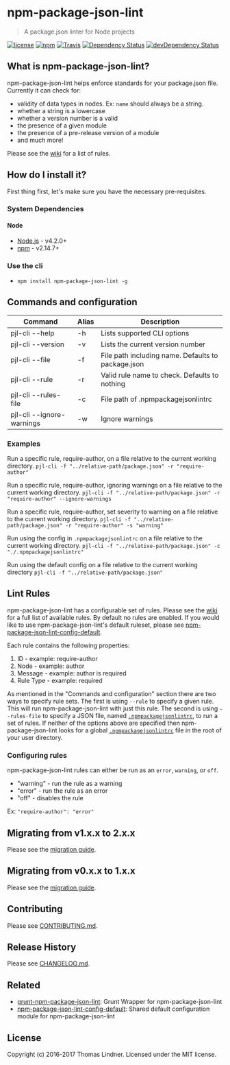 # npm-package-json-lint

> A package.json linter for Node projects


[![license](https://img.shields.io/github/license/tclindner/npm-package-json-lint.svg?maxAge=2592000&style=flat-square)](https://github.com/tclindner/npm-package-json-lint/blob/master/LICENSE)
[![npm](https://img.shields.io/npm/v/npm-package-json-lint.svg?maxAge=2592000?style=flat-square)](https://www.npmjs.com/package/npm-package-json-lint)
[![Travis](https://img.shields.io/travis/tclindner/npm-package-json-lint.svg?maxAge=2592000?style=flat-square)](https://travis-ci.org/tclindner/npm-package-json-lint)
[![Dependency Status](https://david-dm.org/tclindner/npm-package-json-lint.svg?style=flat-square)](https://david-dm.org/tclindner/npm-package-json-lint)
[![devDependency Status](https://david-dm.org/tclindner/npm-package-json-lint/dev-status.svg?style=flat-square)](https://david-dm.org/tclindner/npm-package-json-lint#info=devDependencies)


## What is npm-package-json-lint?

npm-package-json-lint helps enforce standards for your package.json file.
Currently it can check for:

* validity of data types in nodes. Ex: `name` should always be a string.
* whether a string is a lowercase
* whether a version number is a valid
* the presence of a given module
* the presence of a pre-release version of a module
* and much more!

Please see the [wiki](https://github.com/tclindner/npm-package-json-lint/wiki) for a list of rules.

## How do I install it?

First thing first, let's make sure you have the necessary pre-requisites.

### System Dependencies

#### Node

* [Node.js](https://nodejs.org/) - v4.2.0+
* [npm](http://npmjs.com) - v2.14.7+

### Use the cli

* `npm install npm-package-json-lint -g`

## Commands and configuration

| Command | Alias | Description |
|---|---|---|
| pjl-cli --help | -h | Lists supported CLI options |
| pjl-cli --version | -v | Lists the current version number |
| pjl-cli --file <file path> | -f | File path including name. Defaults to package.json |
| pjl-cli --rule <rule name> | -r | Valid rule name to check. Defaults to nothing |
| pjl-cli --rules-file <file path> | -c | File path of .npmpackagejsonlintrc |
| pjl-cli --ignore-warnings | -w | Ignore warnings |

### Examples

Run a specific rule, require-author, on a file relative to the current working directory.
`pjl-cli -f "../relative-path/package.json" -r "require-author"`

Run a specific rule, require-author, ignoring warnings on a file relative to the current working directory.
`pjl-cli -f "../relative-path/package.json" -r "require-author" --ignore-warnings`

Run a specific rule, require-author, set severity to warning on a file relative to the current working directory.
`pjl-cli -f "../relative-path/package.json" -r "require-author" -s "warning"`

Run using the config in `.npmpackagejsonlintrc` on a file relative to the current working directory.
`pjl-cli -f "../relative-path/package.json" -c "./.npmpackagejsonlintrc"`

Run using the default config on a file relative to the current working directory
`pjl-cli -f "../relative-path/package.json"`

## Lint Rules

npm-package-json-lint has a configurable set of rules. Please see the [wiki](https://github.com/tclindner/npm-package-json-lint/wiki) for a full list of available rules. By default no rules are enabled. If you would like to use npm-package-json-lint's default ruleset, please see [npm-package-json-lint-config-default](https://github.com/tclindner/npm-package-json-lint-config-default).

Each rule contains the following properties:

  1. ID - example: require-author
  2. Node - example: author
  3. Message - example: author is required
  4. Rule Type - example: required

As mentioned in the "Commands and configuration" section there are two ways to specify rule sets. The first is using `--rule` to specify a given rule. This will run npm-package-json-lint with just this rule. The second is using `--rules-file` to specify a JSON file, named [`.npmpackagejsonlintrc`](https://github.com/tclindner/npm-package-json-lint/wiki/npm-package-json-lint-rc), to run a set of rules. If neither of the options above are specified then npm-package-json-lint looks for a global [`.npmpackagejsonlintrc`](https://github.com/tclindner/npm-package-json-lint/wiki/npm-package-json-lint-rc) file in the root of your user directory.

### Configuring rules

npm-package-json-lint rules can either be run as an `error`, `warning`, or `off`.

* "warning" - run the rule as a warning
* "error" - run the rule as an error
* "off" - disables the rule

Ex: `"require-author": "error"`

## Migrating from v1.x.x to 2.x.x

Please see the [migration guide](https://github.com/tclindner/npm-package-json-lint/wiki/migrating-from-v1-to-v2).

## Migrating from v0.x.x to 1.x.x

Please see the [migration guide](https://github.com/tclindner/npm-package-json-lint/wiki/migrating-from-v0-to-v1).

## Contributing

Please see [CONTRIBUTING.md](CONTRIBUTING.md).

## Release History

Please see [CHANGELOG.md](CHANGELOG.md).

## Related

* [grunt-npm-package-json-lint](https://github.com/tclindner/grunt-npm-package-json-lint): Grunt Wrapper for npm-package-json-lint
* [npm-package-json-lint-config-default](https://github.com/tclindner/npm-package-json-lint-config-default): Shared default configuration module for npm-package-json-lint

## License

Copyright (c) 2016-2017 Thomas Lindner. Licensed under the MIT license.
